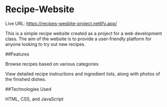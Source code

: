 # Recipe-Website

Live URL: https://recipes-wesbite-project.netlify.app/

This is a simple recipe website created as a project for a web development class. The aim of the website is to provide a user-friendly platform for anyone looking to try out new recipes.

##Features

Browse recipes based on various categories

View detailed recipe instructions and ingredient lists, along with photos of the finished dishes.

##Technologies Used

HTML, CSS, and JavaScript
